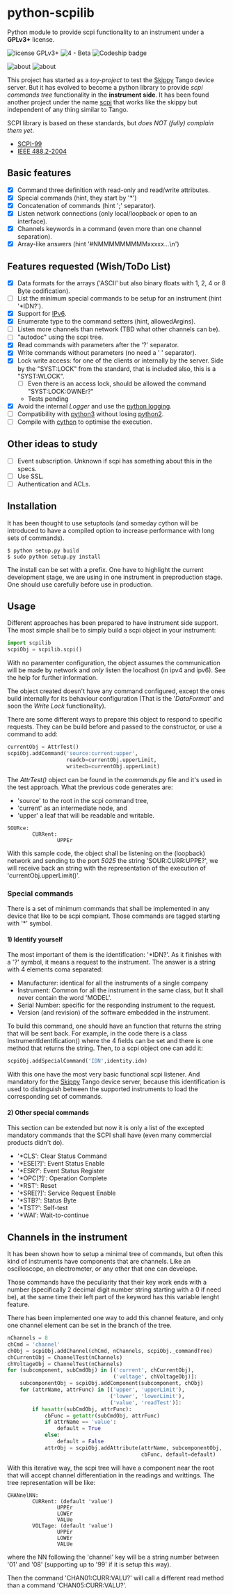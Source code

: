 # python-scpilib
Python module to provide scpi functionality to an instrument under a **GPLv3+** license.


![license GPLv3+](https://img.shields.io/badge/license-GPLv3+-green.svg) ![4 - Beta](https://img.shields.io/badge/Development_Status-4_--_beta-yellow.svg) ![Codeship badge](https://codeship.com/projects/d4d61020-736f-0134-5151-52e76941e580/status?branch=master) 

![about](https://img.shields.io/badge/Subject-Industrial_Control_Systems-orange.svg?style=social) ![about](https://img.shields.io/badge/Subject-Instrumentation-orange.svg?style=social)


This project has started as a *toy-project* to test the [Skippy](https://github.com/srgblnch/skippy) Tango device server. But it has evolved to become a python library to provide *scpi commands tree* functionality in the **instrument side**. It has been found another project under the name [scpi](https://github.com/rambo/python-scpi) that works like the skippy but independent of any thing similar to Tango.

SCPI library is based on these standards, but *does NOT (fully) complain them yet*.
 - [SCPI-99](http://www.ivifoundation.org/docs/scpi-99.pdf)
 - [IEEE 488.2-2004](http://dx.doi.org/10.1109/IEEESTD.2004.95390)

## Basic features

- [x] Command three definition with read-only and read/write attributes.
- [x] Special commands (hint, they start by '*')
- [x] Concatenation of commands (hint ';' separator).
- [x] Listen network connections (only local/loopback or open to an interface).
- [x] Channels keywords in a command (even more than one channel separation).
- [x] Array-like answers (hint '#NMMMMMMMMMxxxxx...\n')

## Features requested (Wish/ToDo List)

- [x] Data formats for the arrays ('ASCII' but also binary floats with 1, 2, 4 or 8 Byte codification).
- [ ] List the minimum special commands to be setup for an instrument (hint '*IDN?').
- [x] Support for [IPv6](https://en.wikipedia.org/wiki/IPv6).
- [x] Enumerate type to the command setters (hint, allowedArgins).
- [ ] Listen more channels than network (TBD what other channels can be).
- [ ] "autodoc" using the scpi tree.
- [x] Read commands with parameters after the '?' separator.
- [x] Write commands without parameters (no need a ' ' separator).
- [x] Lock write access: for one of the clients or internally by the server. Side by the "SYST:LOCK" from the standard, that is included also, this is a "SYST:WLOCK".
  - [ ] Even there is an access lock, should be allowed the command "SYST:LOCK:OWNEr?"
  - Tests pending
- [x] Avoid the internal *Logger* and use the [python logging](https://docs.python.org/2/library/logging.html).
- [ ] Compatibility with [python3](https://docs.python.org/3.4/) without losing [python2](https://docs.python.org/2.7/).
- [ ] Compile with [cython](http://cython.org/) to optimise the execution.

## Other ideas to study

* [ ] Event subscription. Unknown if scpi has something about this in the specs.
* [ ] Use SSL.
* [ ] Authentication and ACLs.

## Installation

It has been thought to use setuptools (and someday cython will be introduced 
to have a compiled option to increase performance with long sets of commands).

```
$ python setup.py build
$ sudo python setup.py install
```

The install can be set with a prefix. One have to highlight the current development stage, we are using in one instrument in preproduction stage. One should use carefully before use in production.

## Usage

Different approaches has been prepared to have instrument side support. The 
most simple shall be to simply build a scpi object in your instrument:

```python
import scpilib
scpiObj = scpilib.scpi()
```

With no paramenter configuration, the object assumes the communication will be
made by network and *only* listen the localhost (in ipv4 and ipv6). See the 
help for further information.

The object created doesn't have any command configured, except the ones build 
internally for its behaviour configuration (That is the '*DataFormat*' and 
soon the *Write Lock* functionality).

There are some different ways to prepare this object to respond to specific 
requests. They can be build before and passed to the constructor, or use a 
command to add:

```python
currentObj = AttrTest()
scpiObj.addCommand('source:current:upper',
                   readcb=currentObj.upperLimit,
                   writecb=currentObj.upperLimit)
```

The *AttrTest()* object can be found in the *commands.py* file and it's used 
in the test approach. What the previous code generates are:

* 'source' to the root in the scpi command tree,
* 'current' as an intermediate node, and 
* 'upper' a leaf that will be readable and writable.

```
SOURce:
        CURRent:
                UPPEr
```

With this sample code, the object shall be listening on the (loopback) network 
and sending to the port *5025* the string 'SOUR:CURR:UPPE?', we will receive 
back an string with the representation of the execution of 
'currentObj.upperLimit()'.


### Special commands

There is a set of minimum commands that shall be implemented in any device that
like to be scpi compiant. Those commands are tagged starting with '*' symbol.

#### 1) Identify yourself

The most important of them is the identification: '*IDN?'. As it finishes with 
a '?' symbol, it means a request to the instrument. The answer is a string 
with 4 elements coma separated:
* Manufacturer: identical for all the instruments of a single company
* Instrument: Common for all the instrument in the same class, but It shall 
never contain the word 'MODEL'.
* Serial Number: specific for the responding instrument to the request.
* Version (and revision) of the software embedded in the instrument.

To build this command, one should have an function that returns the string 
that will be sent back. For example, in the code there is a class 
InstrumentIdentification() where the 4 fields can be set and there is one 
method that returns the string. Then, to a scpi object one can add it:

```python
scpiObj.addSpecialCommand('IDN',identity.idn)
```

With this one have the most very basic functional scpi listener. And mandatory 
for the [Skippy](https://github.com/srgblnch/skippy) Tango device server, 
because this identification is used to distinguish between the supported 
instruments to load the corresponding set of commands.

#### 2) Other special commands

This section can be extended but now it is only a list of the excepted 
mandatory commands that the SCPI shall have (even many commercial products 
didn't do).

- '*CLS': Clear Status Command
- '*ESE[?]': Event Status Enable
- '*ESR?': Event Status Register
- '*OPC[?]': Operation Complete
- '*RST': Reset
- '*SRE[?]': Service Request Enable
- '*STB?': Status Byte
- '*TST?': Self-test
- '*WAI': Wait-to-continue

## Channels in the instrument

It has been shown how to setup a minimal tree of commands, but often this 
kind of instruments have components that are channels. Like an oscilloscope, 
an electrometer, or any other that one can develope.

Those commands have the peculiarity that their key work ends with a number
(specifically 2 decimal digit number string starting with a 0 if need be), at 
the same time their left part of the keyword has this variable lenght feature.

There has been implemented one way to add this channel feature, and only one
channel element can be set in the branch of the tree.

```python
nChannels = 8
chCmd = 'channel'
chObj = scpiObj.addChannel(chCmd, nChannels, scpiObj._commandTree)
chCurrentObj = ChannelTest(nChannels)
chVoltageObj = ChannelTest(nChannels)
for (subcomponent, subCmdObj) in [('current', chCurrentObj),
                                  ('voltage', chVoltageObj)]:
    subcomponentObj = scpiObj.addComponent(subcomponent, chObj)
    for (attrName, attrFunc) in [('upper', 'upperLimit'),
                                 ('lower', 'lowerLimit'),
                                 ('value', 'readTest')]:
        if hasattr(subCmdObj, attrFunc):
            cbFunc = getattr(subCmdObj, attrFunc)
            if attrName == 'value':
                default = True
            else:
                default = False
            attrObj = scpiObj.addAttribute(attrName, subcomponentObj,
                                           cbFunc, default=default)
```

With this iterative way, the scpi tree will have a component near the root that
will accept channel differentiation in the readings and writtings. The tree
representation will be like:

```
CHANnelNN:
        CURRent: (default 'value') 
                UPPEr
                LOWEr
                VALUe
        VOLTage: (default 'value') 
                UPPEr
                LOWEr
                VALUe
```

where the NN following the 'channel' key will be a string number between '01'
and '08' (supporting up to '99' if it is setup this way).

Then the command 'CHAN01:CURR:VALU?' will call a different read method than a
command 'CHAN05:CURR:VALU?'.

